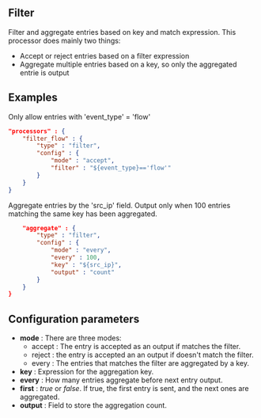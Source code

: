 ## Filter

Filter and aggregate entries based on key and match expression.
This processor does mainly two things:

* Accept or reject entries based on a filter expression
* Aggregate multiple entries based on a key, so only the aggregated entrie is output

## Examples

Only allow entries with 'event_type' = 'flow'
```json
"processors" : {
	"filter_flow" : {
		"type" : "filter",
		"config" : {
			"mode" : "accept",
			"filter" : "${event_type}=='flow'"
		}
	}
}
```

Aggregate entries by the 'src_ip' field. Output only when 100 entries matching the same
key has been aggregated.
```json
	"aggregate" : {
		"type" : "filter",
		"config" : {
			"mode" : "every",
			"every" : 100,
			"key" : "${src_ip}",
			"output" : "count"
		}
	}
}
```

## Configuration parameters
* **mode** : There are three modes:
	* accept : The entry is accepted as an output if matches the filter.
	* reject : the entry is accepted an an output if doesn't match the filter.
	* every : The entries that matches the filter are aggregated by a key.
* **key** : Expression for the aggregation key.
* **every** : How many entries aggregate before next entry output.
* **first** : *true* or *false*. If true, the first entry is sent, and the next ones are aggregated.
* **output** : Field to store the aggregation count.
